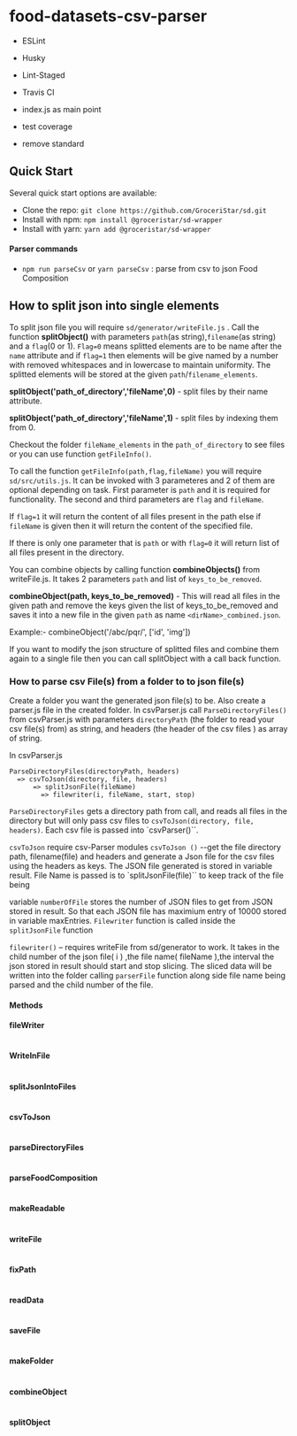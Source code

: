# food-datasets-csv-parser

- ESLint
- Husky
- Lint-Staged
- Travis CI

- index.js as main point
- test coverage
- remove standard



## Quick Start
Several quick start options are available:
* Clone the repo: `git clone https://github.com/GroceriStar/sd.git`
* Install with npm: `npm install @groceristar/sd-wrapper`
* Install with yarn: `yarn add @groceristar/sd-wrapper`



#### Parser commands
- `npm run parseCsv` or `yarn parseCsv` : parse from csv to json Food Composition



## How to split json into single elements
To split json file you will require `sd/generator/writeFile.js` . Call the function **splitObject()** with parameters `path`(as string),`filename`(as string) and a `flag`(0 or 1).
`Flag=0` means splitted elements are to be name after the `name` attribute and if `flag=1` then elements will be give named by a number with removed whitespaces and in lowercase to maintain uniformity.
The splitted elements will be stored at the given `path`/`filename_elements`.

**splitObject('path_of_directory','fileName',0)** - split files by their name attribute.

**splitObject('path_of_directory','fileName',1)** - split files by indexing them from 0.

Checkout the folder `fileName_elements` in the `path_of_directory` to see files or you can use function `getFileInfo()`.

To  call the function `getFileInfo(path,flag,fileName)` you will require `sd/src/utils.js`. It can be invoked with 3 parameteres and 2 of them are optional depending on task. First parameter is `path` and it is required for functionality. The second and third parameters are `flag` and `fileName`.

If `flag=1` it will return the content of all files present in the path else if `fileName` is given then it will return the content of the specified file.

If there is only one parameter that is `path` or with `flag=0` it will return list of all files present in the directory.

You can combine objects by calling function **combineObjects()** from writeFile.js. It takes 2 parameters `path` and list of `keys_to_be_removed`.

**combineObject(path, keys_to_be_removed)** - This will read all files in the given path and remove the keys given the list of keys_to_be_removed and saves it into a new file in the given `path` as name `<dirName>_combined.json`.

Example:- combineObject('/abc/pqr/', ['id', 'img'])

If you want to modify the json structure of splitted files and combine them again to a single file then you can call splitObject with a call back function.


### How to parse csv File(s) from a folder to to json file(s)
Create a folder you want the generated json file(s) to be. Also create a parser.js file in the created folder.
In csvParser.js call `ParseDirectoryFiles()` from csvParser.js with parameters `directoryPath` (the folder to read your csv file(s) from) as string, and headers (the header of the csv files ) as array of string.

In csvParser.js
```
ParseDirectoryFiles(directoryPath, headers)
  => csvToJson(directory, file, headers)
      => splitJsonFile(fileName)
        => filewriter(i, fileName, start, stop)
```

`ParseDirectoryFiles` gets a directory path from call, and reads all files in the directory but will only pass csv files to `csvToJson(directory, file, headers)`.
Each csv file is passed into `csvParser()``.

`csvToJson` require csv-Parser modules
`csvToJson ()` --get the file directory path, filename(file) and headers and generate a Json file for the csv files using the headers as keys.
The JSON file generated is stored in variable result.
File Name is passed is to `splitJsonFile(file)`` to keep track of the file being

variable `numberOfFile` stores the number of JSON files to get from JSON stored in result. So that each JSON file has maximium entry of 10000 stored in variable maxEntries.
`Filewriter` function is called inside the `splitJsonFile` function

`filewriter()` – requires writeFile from sd/generator to work.
It takes in the child number of the json file( i ) ,the file name( fileName ),the interval the json stored in result should start and stop slicing. The sliced data will be written into the folder calling `parserFile` function along side file name being parsed and the child number of the file.



#### Methods

#### fileWriter
```
```
#### WriteInFile
```
```
#### splitJsonIntoFiles
```
```
#### csvToJson
```
```
#### parseDirectoryFiles
```
```
#### parseFoodComposition
```
```

#### makeReadable
```
```
#### writeFile
```
```
#### fixPath
```
```
#### readData
```
```
#### saveFile
```
```
#### makeFolder
```
```
#### combineObject
```
```
#### splitObject
```
```
